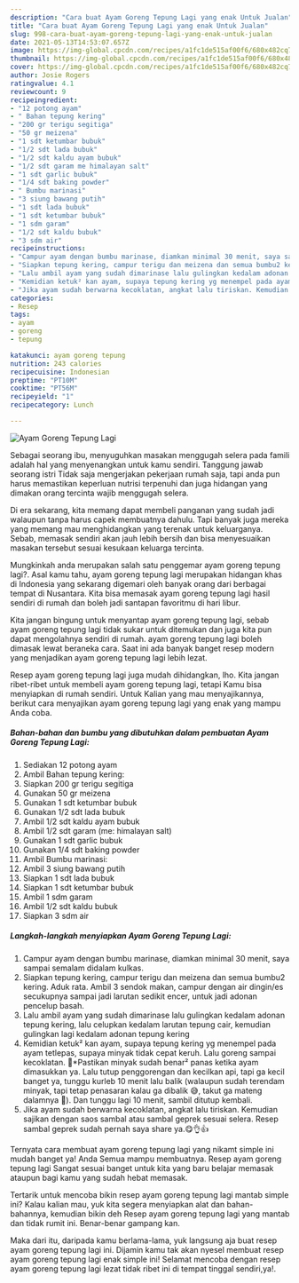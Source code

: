 ```yaml
---
description: "Cara buat Ayam Goreng Tepung Lagi yang enak Untuk Jualan"
title: "Cara buat Ayam Goreng Tepung Lagi yang enak Untuk Jualan"
slug: 998-cara-buat-ayam-goreng-tepung-lagi-yang-enak-untuk-jualan
date: 2021-05-13T14:53:07.657Z
image: https://img-global.cpcdn.com/recipes/a1fc1de515af00f6/680x482cq70/ayam-goreng-tepung-lagi-foto-resep-utama.jpg
thumbnail: https://img-global.cpcdn.com/recipes/a1fc1de515af00f6/680x482cq70/ayam-goreng-tepung-lagi-foto-resep-utama.jpg
cover: https://img-global.cpcdn.com/recipes/a1fc1de515af00f6/680x482cq70/ayam-goreng-tepung-lagi-foto-resep-utama.jpg
author: Josie Rogers
ratingvalue: 4.1
reviewcount: 9
recipeingredient:
- "12 potong ayam"
- " Bahan tepung kering"
- "200 gr terigu segitiga"
- "50 gr meizena"
- "1 sdt ketumbar bubuk"
- "1/2 sdt lada bubuk"
- "1/2 sdt kaldu ayam bubuk"
- "1/2 sdt garam me himalayan salt"
- "1 sdt garlic bubuk"
- "1/4 sdt baking powder"
- " Bumbu marinasi"
- "3 siung bawang putih"
- "1 sdt lada bubuk"
- "1 sdt ketumbar bubuk"
- "1 sdm garam"
- "1/2 sdt kaldu bubuk"
- "3 sdm air"
recipeinstructions:
- "Campur ayam dengan bumbu marinase, diamkan minimal 30 menit, saya sampai semalam didalam kulkas."
- "Siapkan tepung kering, campur terigu dan meizena dan semua bumbu2 kering. Aduk rata. Ambil 3 sendok makan, campur dengan air dingin/es secukupnya sampai jadi larutan sedikit encer, untuk jadi adonan pencelup basah."
- "Lalu ambil ayam yang sudah dimarinase lalu gulingkan kedalam adonan tepung kering, lalu celupkan kedalam larutan tepung cair, kemudian gulingkan lagi kedalam adonan tepung kering"
- "Kemidian ketuk² kan ayam, supaya tepung kering yg menempel pada ayam tetlepas, supaya minyak tidak cepat keruh. Lalu goreng sampai kecoklatan. 📌*Pastikan minyak sudah benar² panas ketika ayam dimasukkan ya. Lalu tutup penggorengan dan kecilkan api, tapi ga kecil banget ya, tunggu kurleb 10 menit lalu balik (walaupun sudah terendam minyak, tapi tetap penasaran kalau ga dibalik 😅, takut ga mateng dalamnya 🙈). Dan tunggu lagi 10 menit, sambil ditutup kembali."
- "Jika ayam sudah berwarna kecoklatan, angkat lalu tiriskan. Kemudian sajikan dengan saos sambal atau sambal geprek sesuai selera. Resep sambal geprek sudah pernah saya share ya.😋👌👍"
categories:
- Resep
tags:
- ayam
- goreng
- tepung

katakunci: ayam goreng tepung 
nutrition: 243 calories
recipecuisine: Indonesian
preptime: "PT10M"
cooktime: "PT56M"
recipeyield: "1"
recipecategory: Lunch

---
```



![Ayam Goreng Tepung Lagi](https://img-global.cpcdn.com/recipes/a1fc1de515af00f6/680x482cq70/ayam-goreng-tepung-lagi-foto-resep-utama.jpg)

Sebagai seorang ibu, menyuguhkan masakan menggugah selera pada famili adalah hal yang menyenangkan untuk kamu sendiri. Tanggung jawab seorang istri Tidak saja mengerjakan pekerjaan rumah saja, tapi anda pun harus memastikan keperluan nutrisi terpenuhi dan juga hidangan yang dimakan orang tercinta wajib menggugah selera.

Di era  sekarang, kita memang dapat membeli panganan yang sudah jadi walaupun tanpa harus capek membuatnya dahulu. Tapi banyak juga mereka yang memang mau menghidangkan yang terenak untuk keluarganya. Sebab, memasak sendiri akan jauh lebih bersih dan bisa menyesuaikan masakan tersebut sesuai kesukaan keluarga tercinta. 



Mungkinkah anda merupakan salah satu penggemar ayam goreng tepung lagi?. Asal kamu tahu, ayam goreng tepung lagi merupakan hidangan khas di Indonesia yang sekarang digemari oleh banyak orang dari berbagai tempat di Nusantara. Kita bisa memasak ayam goreng tepung lagi hasil sendiri di rumah dan boleh jadi santapan favoritmu di hari libur.

Kita jangan bingung untuk menyantap ayam goreng tepung lagi, sebab ayam goreng tepung lagi tidak sukar untuk ditemukan dan juga kita pun dapat mengolahnya sendiri di rumah. ayam goreng tepung lagi boleh dimasak lewat beraneka cara. Saat ini ada banyak banget resep modern yang menjadikan ayam goreng tepung lagi lebih lezat.

Resep ayam goreng tepung lagi juga mudah dihidangkan, lho. Kita jangan ribet-ribet untuk membeli ayam goreng tepung lagi, tetapi Kamu bisa menyiapkan di rumah sendiri. Untuk Kalian yang mau menyajikannya, berikut cara menyajikan ayam goreng tepung lagi yang enak yang mampu Anda coba.

<!--inarticleads1-->

##### Bahan-bahan dan bumbu yang dibutuhkan dalam pembuatan Ayam Goreng Tepung Lagi:

1. Sediakan 12 potong ayam
1. Ambil  Bahan tepung kering:
1. Siapkan 200 gr terigu segitiga
1. Gunakan 50 gr meizena
1. Gunakan 1 sdt ketumbar bubuk
1. Gunakan 1/2 sdt lada bubuk
1. Ambil 1/2 sdt kaldu ayam bubuk
1. Ambil 1/2 sdt garam (me: himalayan salt)
1. Gunakan 1 sdt garlic bubuk
1. Gunakan 1/4 sdt baking powder
1. Ambil  Bumbu marinasi:
1. Ambil 3 siung bawang putih
1. Siapkan 1 sdt lada bubuk
1. Siapkan 1 sdt ketumbar bubuk
1. Ambil 1 sdm garam
1. Ambil 1/2 sdt kaldu bubuk
1. Siapkan 3 sdm air




<!--inarticleads2-->

##### Langkah-langkah menyiapkan Ayam Goreng Tepung Lagi:

1. Campur ayam dengan bumbu marinase, diamkan minimal 30 menit, saya sampai semalam didalam kulkas.
1. Siapkan tepung kering, campur terigu dan meizena dan semua bumbu2 kering. Aduk rata. Ambil 3 sendok makan, campur dengan air dingin/es secukupnya sampai jadi larutan sedikit encer, untuk jadi adonan pencelup basah.
1. Lalu ambil ayam yang sudah dimarinase lalu gulingkan kedalam adonan tepung kering, lalu celupkan kedalam larutan tepung cair, kemudian gulingkan lagi kedalam adonan tepung kering
1. Kemidian ketuk² kan ayam, supaya tepung kering yg menempel pada ayam tetlepas, supaya minyak tidak cepat keruh. Lalu goreng sampai kecoklatan. 📌*Pastikan minyak sudah benar² panas ketika ayam dimasukkan ya. Lalu tutup penggorengan dan kecilkan api, tapi ga kecil banget ya, tunggu kurleb 10 menit lalu balik (walaupun sudah terendam minyak, tapi tetap penasaran kalau ga dibalik 😅, takut ga mateng dalamnya 🙈). Dan tunggu lagi 10 menit, sambil ditutup kembali.
1. Jika ayam sudah berwarna kecoklatan, angkat lalu tiriskan. Kemudian sajikan dengan saos sambal atau sambal geprek sesuai selera. Resep sambal geprek sudah pernah saya share ya.😋👌👍




Ternyata cara membuat ayam goreng tepung lagi yang nikamt simple ini mudah banget ya! Anda Semua mampu membuatnya. Resep ayam goreng tepung lagi Sangat sesuai banget untuk kita yang baru belajar memasak ataupun bagi kamu yang sudah hebat memasak.

Tertarik untuk mencoba bikin resep ayam goreng tepung lagi mantab simple ini? Kalau kalian mau, yuk kita segera menyiapkan alat dan bahan-bahannya, kemudian bikin deh Resep ayam goreng tepung lagi yang mantab dan tidak rumit ini. Benar-benar gampang kan. 

Maka dari itu, daripada kamu berlama-lama, yuk langsung aja buat resep ayam goreng tepung lagi ini. Dijamin kamu tak akan nyesel membuat resep ayam goreng tepung lagi enak simple ini! Selamat mencoba dengan resep ayam goreng tepung lagi lezat tidak ribet ini di tempat tinggal sendiri,ya!.

